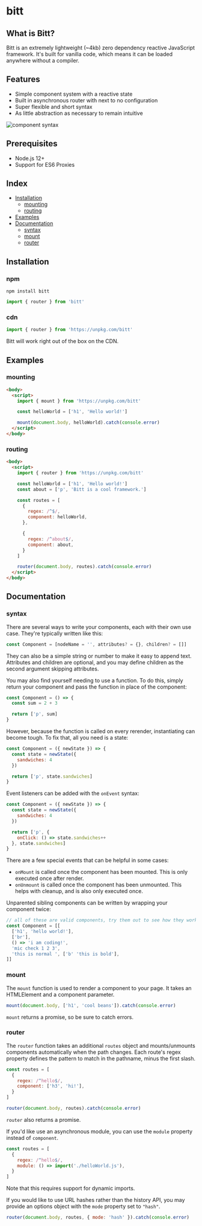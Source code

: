 # bitt
## What is Bitt?
Bitt is an extremely lightweight (~4kb) zero dependency reactive JavaScript framework. It's built for vanilla code, which means it can be loaded anywhere without a compiler. 

## Features
- Simple component system with a reactive state
- Built in asynchronous router with next to no configuration
- Super flexible and short syntax
- As little abstraction as necessary to remain intuitive

![component syntax](https://raw.githubusercontent.com/bitt-tools/bitt/master/web/component.png)



## Prerequisites
- Node.js 12+
- Support for ES6 Proxies



## Index
- [Installation](#Installation)
  - [mounting](#mounting)
  - [routing](#routing)  
- [Examples](#Examples)
- [Documentation](#Documentation)  
  - [syntax](#syntax)  
  - [mount](#mount)
  - [router](#router)  



## Installation
### npm
```
npm install bitt
```
```js
import { router } from 'bitt'
```

### cdn
```js
import { router } from 'https://unpkg.com/bitt'
```
Bitt will work right out of the box on the CDN.



## Examples
### mounting
```html
<body>
  <script>
    import { mount } from 'https://unpkg.com/bitt'

    const helloWorld = ['h1', 'Hello world!']

    mount(document.body, helloWorld).catch(console.error)
  </script>
</body>
```

### routing
```html
<body>
  <script>
    import { router } from 'https://unpkg.com/bitt'

    const helloWorld = ['h1', 'Hello world!']
    const about = ['p', 'Bitt is a cool framework.'] 

    const routes = [
      {
        regex: /^$/,
        component: helloWorld,
      },

      {
        regex: /^about$/,
        component: about,
      }
    ]

    router(document.body, routes).catch(console.error)
  </script>
</body>
```



## Documentation
### syntax
There are several ways to write your components, each with their own use case. They're typically written like this:
```ts
const Component = [nodeName = '', attributes? = {}, children? = []]
```
They can also be a simple string or number to make it easy to append text. Attributes and children are optional, and you may define children as the second argument skipping attributes.

You may also find yourself needing to use a function. To do this, simply return your component and pass the function in place of the component:
```js
const Component = () => {
  const sum = 2 + 3

  return ['p', sum]
}
```
However, because the function is called on every rerender, instantiating can become tough. To fix that, all you need is a state:
```js
const Component = ({ newState }) => {
  const state = newState({
    sandwiches: 4
  })

  return ['p', state.sandwiches]
}
```

Event listeners can be added with the `onEvent` syntax:
```js
const Component = ({ newState }) => {
  const state = newState({
    sandwiches: 4
  })

  return ['p', {
    onClick: () => state.sandwiches++
  }, state.sandwiches]
}
```

There are a few special events that can be helpful in some cases:
- `onMount` is called once the component has been mounted. This is only executed once after render.
- `onUnmount` is called once the component has been unmounted. This helps with cleanup, and is also only executed once.

Unparented sibling components can be written by wrapping your component twice:
```js
// all of these are valid components, try them out to see how they work
const Component = [[
  ['h1', 'hello world!'],
  ['br'],
  () => 'i am coding!',
  'mic check 1 2 3',
  'this is normal ', ['b' 'this is bold'],
]] 
```



### mount
The `mount` function is used to render a component to your page. It takes an HTMLElement and a component parameter. 
```js
mount(document.body, ['h1', 'cool beans']).catch(console.error)
```
`mount` returns a promise, so be sure to catch errors.



### router
The `router` function takes an additional `routes` object and mounts/unmounts components automatically when the path changes. Each route's regex property defines the pattern to match in the pathname, minus the first slash.
```js
const routes = [
  {
    regex: /^hello$/,
    component: ['h3', 'hi!'],
  }
]

router(document.body, routes).catch(console.error)
```
`router` also returns a promise.

If you'd like use an asynchronous module, you can use the `module` property instead of `component`.
```js
const routes = [
  {
    regex: /^hello$/,
    module: () => import('./helloWorld.js'),
  }
]
```
Note that this requires support for dynamic imports.

If you would like to use URL hashes rather than the history API, you may provide an options object with the `mode` property set to `"hash"`.
```js
router(document.body, routes, { mode: 'hash' }).catch(console.error)
```